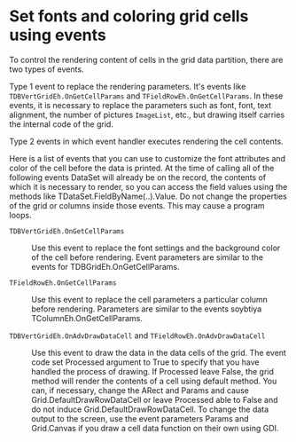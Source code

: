 # Set fonts and coloring grid cells using events


To control the rendering content of cells in the grid data partition, there are two types of events.

Type	1	event to replace the rendering parameters. It's events like `TDBVertGridEh.OnGetCellParams` and `TFieldRowEh.OnGetCellParams`. In these events, it is necessary to replace the parameters such as font, font, text alignment, the number of pictures `ImageList`, etc., but drawing itself carries the internal code of the grid.

Type	2 	events in which event handler executes rendering the cell contents.

Here is a list of events that you can use to customize the font attributes and color of the cell before the data is printed. At the time of calling all of the following events DataSet will already be on the record, the contents of which it is necessary to render, so you can access the field values using the methods like TDataSet.FieldByName(..).Value. Do not change the properties of the grid or columns inside those events. This may cause a program loops.

`TDBVertGridEh.OnGetCellParams`

<dd>Use this event to replace the font settings and the background color of the cell before rendering. Event parameters are similar to the events for TDBGridEh.OnGetCellParams.</dd>

`TFieldRowEh.OnGetCellParams`
<dd>Use this event to replace the cell parameters a particular column before rendering. Parameters are similar to the events soybtiya TColumnEh.OnGetCellParams.</dd>

`TDBVertGridEh.OnAdvDrawDataCell` and `TFieldRowEh.OnAdvDrawDataCell`

<dd>Use this event to draw the data in the data cells of the grid. The event code set Processed argument to True to specify that you have handled the process of drawing. If Processed leave False, the grid method will render the contents of a cell using default method. You can, if necessary, change the ARect and Params and cause Grid.DefaultDrawRowDataCell or leave Processed able to False and do not induce Grid.DefaultDrawRowDataCell. To change the data output to the screen, use the event parameters Params and Grid.Canvas if you draw a cell data function on their own using GDI.</dd>
